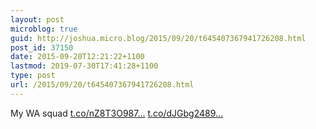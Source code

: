 ```yaml
---
layout: post
microblog: true
guid: http://joshua.micro.blog/2015/09/20/t645407367941726208.html
post_id: 37150
date: 2015-09-20T12:21:22+1100
lastmod: 2019-07-30T17:41:28+1100
type: post
url: /2015/09/20/t645407367941726208.html
---
```

My WA squad [t.co/nZ8T3O987...](http://t.co/nZ8T3O987h) [t.co/dJGbg2489...](http://t.co/dJGbg2489V)
